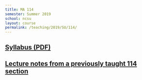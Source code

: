 ```yaml
---
title: MA 114
semester: Summer 2019
school: ncsu
layout: course
permalink: /teaching/2019/SU/114/
---
```


<h2><a href="/assets/course-content/2019/SU/114/syllabus.pdf">Syllabus (PDF)</a></h2>

<h2><a href="/teaching/2019/SP/114/#notes">Lecture notes from a previously taught 114 section</a></h2>
